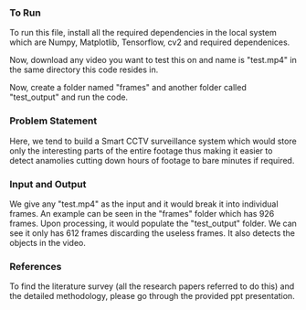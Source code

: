 ### To Run

To run this file, install all the required dependencies in the local system which are Numpy, Matplotlib, Tensorflow, cv2 and required dependenices.

Now, download any video you want to test this on and name is "test.mp4" in the same directory this code resides in.

Now, create a folder named "frames" and another folder called "test_output" and run the code.

### Problem Statement

Here, we tend to build a Smart CCTV surveillance system which would store only the interesting parts of the entire footage thus making it easier to detect anamolies cutting down hours of footage to bare minutes if required.

### Input and Output

We give any "test.mp4" as the input and it would break it into individual frames. An example can be seen in the "frames" folder which has 926 frames. Upon processing, it would populate the "test_output" folder. We can see it only has 612 frames discarding the useless frames. It also detects the objects in the video.

### References

To find the literature survey (all the research papers referred to do this) and the detailed methodology, please go through the provided ppt presentation.
